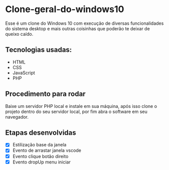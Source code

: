 # Clone-geral-do-windows10

Esse é um clone do Windows 10 com execução de diversas funcionalidades do sistema desktop e mais outras coisinhas que poderão te deixar de queixo caído.

## Tecnologias usadas:

- HTML
- CSS
- JavaScript
- PHP

## Procedimento para rodar

Baixe um servidor PHP local e instale em sua máquina, após isso clone o projeto dentro do seu servidor local, por fim abra o software em seu navegador.

## Etapas desenvolvidas

- [x] Estilização base da janela
- [x] Evento de arrastar janela vscode
- [x] Evento clique botão direito
- [x] Evento dropUp menu iniciar
